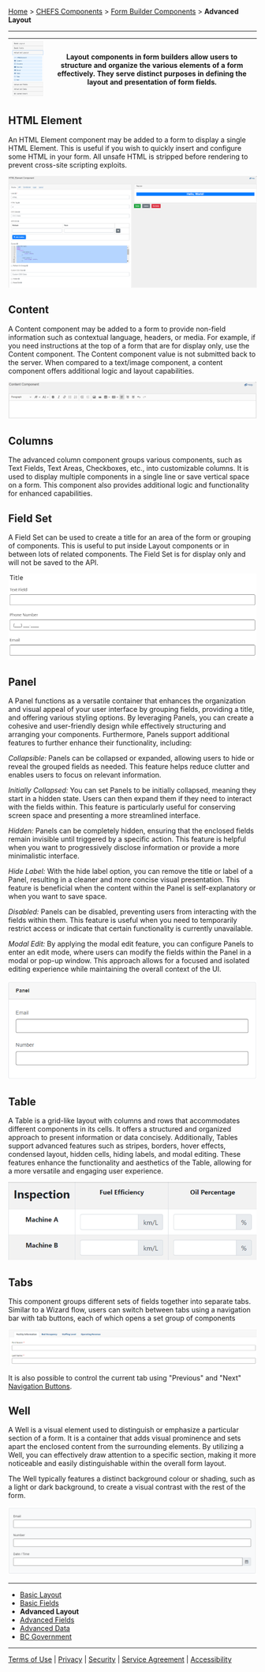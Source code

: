 [Home](index) > [CHEFS Components](Components) > [Form Builder Components](Form-Builder-Components) > **Advanced Layout**
***

| ![image](images/advanced-layout.png) | Layout components in form builders allow users to structure and organize the various elements of a form effectively. They serve distinct purposes in defining the layout and presentation of form fields. |
|----------|----------|

<!-- **Page content:**

* [HTML Element](#html-element)
* [Content](#content)
* [Columns](#columns)
* [Field Set](#field-set)
* [Panel](#panel)
* [Table](#table)
* [Tabs](#tabs)
* [Well](#well) -->

## HTML Element
<!-- **[Back to top](#top)** -->

An HTML Element component may be added to a form to display a single HTML Element. This is useful if you wish to quickly insert and configure some HTML in your form. All unsafe HTML is stripped before rendering to prevent cross-site scripting exploits. 

![image](images/advanced-html.png)



## Content 
<!-- **[Back to top](#top)** -->

A Content component may be added to a form to provide non-field information such as contextual language, headers, or media. For example, if you need instructions at the top of a form that are for display only, use the Content component. The Content component value is not submitted back to the server. When compared to a text/image component, a content component offers additional logic and layout capabilities.

![image](images/advanced-content.png)



## Columns 
<!-- **[Back to top](#top)** -->

The advanced column component groups various components, such as Text Fields, Text Areas, Checkboxes, etc., into customizable columns. It is used to display multiple components in a single line or save vertical space on a form. This component also provides additional logic and functionality for enhanced capabilities.

## Field Set
<!-- **[Back to top](#top)** -->

A Field Set can be used to create a title for an area of the form or grouping of components. This is useful to put inside Layout components or in between lots of related components. The Field Set is for display only and will not be saved to the API.

![image](images/advanced-field-set.png)


## Panel
<!-- **[Back to top](#top)** -->

A Panel functions as a versatile container that enhances the organization and visual appeal of your user interface by grouping fields, providing a title, and offering various styling options. By leveraging Panels, you can create a cohesive and user-friendly design while effectively structuring and arranging your components. Furthermore, Panels support additional features to further enhance their functionality, including:

_Collapsible:_ Panels can be collapsed or expanded, allowing users to hide or reveal the grouped fields as needed. This feature helps reduce clutter and enables users to focus on relevant information.

_Initially Collapsed:_ You can set Panels to be initially collapsed, meaning they start in a hidden state. Users can then expand them if they need to interact with the fields within. This feature is particularly useful for conserving screen space and presenting a more streamlined interface.

_Hidden:_ Panels can be completely hidden, ensuring that the enclosed fields remain invisible until triggered by a specific action. This feature is helpful when you want to progressively disclose information or provide a more minimalistic interface.

_Hide Label:_ With the hide label option, you can remove the title or label of a Panel, resulting in a cleaner and more concise visual presentation. This feature is beneficial when the content within the Panel is self-explanatory or when you want to save space.

_Disabled:_ Panels can be disabled, preventing users from interacting with the fields within them. This feature is useful when you need to temporarily restrict access or indicate that certain functionality is currently unavailable.

_Modal Edit:_ By applying the modal edit feature, you can configure Panels to enter an edit mode, where users can modify the fields within the Panel in a modal or pop-up window. This approach allows for a focused and isolated editing experience while maintaining the overall context of the UI.

![image](images/advanced-panel.png)


## Table
<!-- **[Back to top](#top)** -->

A Table is a grid-like layout with columns and rows that accommodates different components in its cells. It offers a structured and organized approach to present information or data concisely. Additionally, Tables support advanced features such as stripes, borders, hover effects, condensed layout, hidden cells, hiding labels, and modal editing. These features enhance the functionality and aesthetics of the Table, allowing for a more versatile and engaging user experience.

![image](images/advanced-table.png)


## Tabs
<!-- **[Back to top](#top)** -->

This component groups different sets of fields together into separate tabs. Similar to a Wizard flow, users can switch between tabs using a navigation bar with tab buttons, each of which opens a set group of components

![image](images/advanced-tabs.png)

It is also possible to control the current tab using "Previous" and "Next" [Navigation Buttons](Navigation-Buttons).


## Well
<!-- **[Back to top](#top)** -->

A Well is a visual element used to distinguish or emphasize a particular section of a form. It is a container that adds visual prominence and sets apart the enclosed content from the surrounding elements. By utilizing a Well, you can effectively draw attention to a specific section, making it more noticeable and easily distinguishable within the overall form layout.

The Well typically features a distinct background colour or shading, such as a light or dark background, to create a visual contrast with the rest of the form. 

![image](images/advanced-well.png)


***
- [Basic Layout](Basic-Layout) 
- [Basic Fields](Basic-Fields) 
- **Advanced Layout** 
- [Advanced Fields](Advanced-Fields) 
- [Advanced Data](Advanced-Data)
- [BC Government](BC-Government)

***
[Terms of Use](Terms-of-Use) | [Privacy](Privacy) | [Security](Security) | [Service Agreement](Service-Agreement) | [Accessibility](Accessibility)